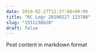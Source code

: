 ```yaml
---
date: 2019-02-27T12:37:08+09:00
title: "RC Logr 20190227 123708"
slug: "1551238628"
draft: false
---
```


Post content in markdown format
